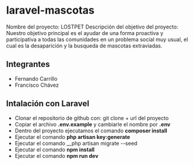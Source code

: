 # laravel-mascotas
Nombre del proyecto: LOSTPET
Descripción del objetivo del proyecto: Nuestro objetivo principal es el ayudar de una forma proactiva y participativa a todas las comunidades en un problema social muy usual, 
el cual es la desaparición y la busqueda de mascotas extraviadas.

## Integrantes
- Fernando Carrillo
- Francisco Chávez

## Intalación con Laravel
- Clonar el repositorio de github con: git clone + url del proyecto
- Copiar el archivo __.env.example__ y cambiarle el nombre por __.env__
- Dentro del proyecto ejecutamos el comando __composer install__
- Ejecutar el comando __php artisan key:generate__
- Ejecutar el comando __php artisan migrate --seed
- Ejecutar el comando __npm install__
- Ejecutar el comando __npm run dev__
